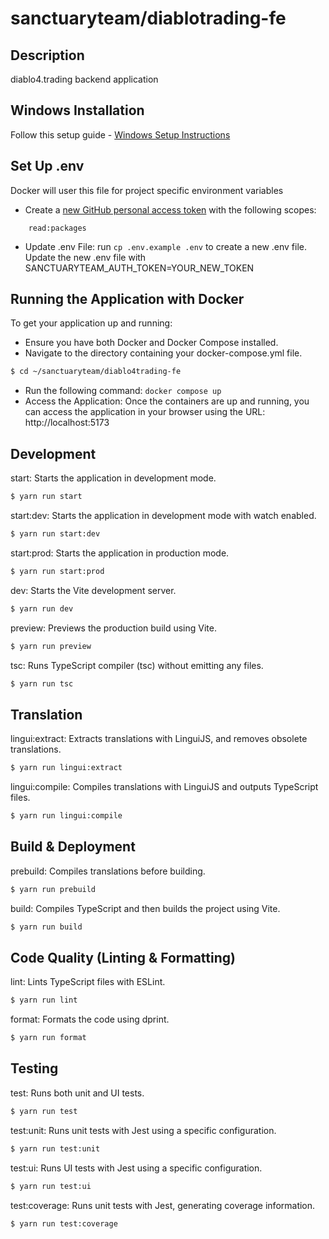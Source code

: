 # sanctuaryteam/diablotrading-fe
## Description

diablo4.trading backend application

## Windows Installation
Follow this setup guide - [Windows Setup Instructions](https://github.com/SanctuaryTeam/.github/wiki/WindowsSetUp)

## Set Up .env
Docker will user this file for project specific environment variables
- Create a [new GitHub personal access token](https://github.com/settings/tokens/new) with the following scopes:
```
    read:packages
```

- Update .env File:  run `cp .env.example .env` to create a new .env file. Update the new .env file with SANCTUARYTEAM_AUTH_TOKEN=YOUR_NEW_TOKEN

## Running the Application with Docker

To get your application up and running:
- Ensure you have both Docker and Docker Compose installed.
- Navigate to the directory containing your docker-compose.yml file.
```bash
$ cd ~/sanctuaryteam/diablo4trading-fe
```
- Run the following command: `docker compose up`
- Access the Application: Once the containers are up and running, you can access the application in your browser using the URL: http://localhost:5173

## Development
start: Starts the application in development mode.
```bash
$ yarn run start
```

start:dev: Starts the application in development mode with watch enabled.
```bash
$ yarn run start:dev
```

start:prod: Starts the application in production mode.
```bash
$ yarn run start:prod
```

dev: Starts the Vite development server.
```bash
$ yarn run dev
```

preview: Previews the production build using Vite.
```bash
$ yarn run preview
```

tsc: Runs TypeScript compiler (tsc) without emitting any files.
```bash
$ yarn run tsc
```

## Translation

lingui:extract:  Extracts translations with LinguiJS, and removes obsolete translations.
```bash
$ yarn run lingui:extract
```

lingui:compile: Compiles translations with LinguiJS and outputs TypeScript files.
```bash
$ yarn run lingui:compile
```

## Build & Deployment
prebuild: Compiles translations before building.
```bash
$ yarn run prebuild
```
build: Compiles TypeScript and then builds the project using Vite.
```bash
$ yarn run build
```
## Code Quality (Linting & Formatting)
lint: Lints TypeScript files with ESLint.
```bash
$ yarn run lint
```
format: Formats the code using dprint.
```bash
$ yarn run format
```
## Testing
test: Runs both unit and UI tests.
```bash
$ yarn run test
```

test:unit: Runs unit tests with Jest using a specific configuration.
```bash
$ yarn run test:unit
```
test:ui: Runs UI tests with Jest using a specific configuration.
```bash
$ yarn run test:ui
```
test:coverage: Runs unit tests with Jest, generating coverage information.
```bash
$ yarn run test:coverage
```

